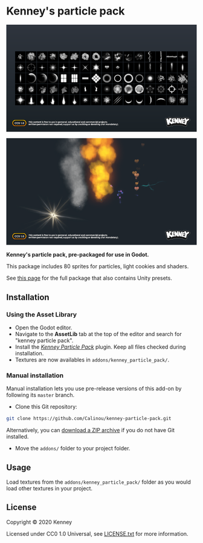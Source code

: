 # Kenney's particle pack

![Preview](/preview.png)

![Sample](/sample.png)

**Kenney's particle pack, pre-packaged for use in Godot.**

This package includes 80 sprites for particles, light cookies and shaders.

See [this page](https://kenney.nl/assets/particle-pack) for the full
package that also contains Unity presets.

## Installation

### Using the Asset Library

- Open the Godot editor.
- Navigate to the **AssetLib** tab at the top of the editor and search for
  "kenney particle pack".
- Install the
  [*Kenney Particle Pack*](https://godotengine.org/asset-library/asset/782)
  plugin. Keep all files checked during installation.
- Textures are now availables in `addons/kenney_particle_pack/`.

### Manual installation

Manual installation lets you use pre-release versions of this add-on by
following its `master` branch.

- Clone this Git repository:

```bash
git clone https://github.com/Calinou/kenney-particle-pack.git
```

Alternatively, you can
[download a ZIP archive](https://github.com/Calinou/kenney-particle-pack/archive/master.zip)
if you do not have Git installed.

- Move the `addons/` folder to your project folder.

## Usage

Load textures from the `addons/kenney_particle_pack/` folder as you would
load other textures in your project.

## License

Copyright © 2020 Kenney

Licensed under CC0 1.0 Universal, see [LICENSE.txt](LICENSE.txt) for more information.
